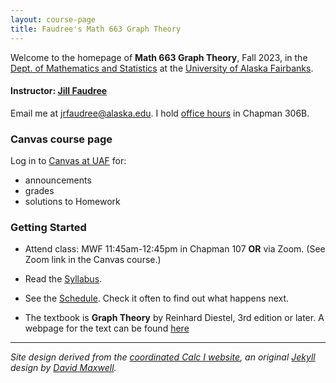 ```yaml
---
layout: course-page
title: Faudree's Math 663 Graph Theory
---
```


Welcome to the homepage of **Math 663 Graph Theory**, Fall 2023, in the [Dept. of Mathematics and Statistics](http://www.uaf.edu/dms/) at the [University of Alaska Fairbanks](http://www.uaf.edu/).

#### Instructor:  [Jill Faudree](http://jrfaudree.github.io/)

Email me at [jrfaudree@alaska.edu](mailto:jrfaudree@alaska.edu).  I hold [office hours](http://jrfaudree.github.io/OffHrs.htm) in Chapman 306B.

### Canvas course page

Log in to [Canvas at UAF](https://canvas.alaska.edu/courses) for:

  * announcements
  * grades
  * solutions to Homework

### Getting Started

* Attend class: MWF 11:45am-12:45pm in Chapman 107 **OR** via Zoom. (See Zoom link in the Canvas course.)

* Read the [Syllabus](assets/general/M663_f23_syllabus.pdf).

* See the [Schedule](https://docs.google.com/spreadsheets/d/e/2PACX-1vRWbn6Gebs9tzDxE4ln3Gy21Adw470oM2QO0rgM8hTkG0CdnCsbz2_rS_oF1H4I2zDSEMHSe50lgIbA/pubhtml).  Check it often to find out what happens next.

* The textbook is **Graph Theory** by Reinhard Diestel, 3rd edition or later. A webpage for the text can be found [here](https://diestel-graph-theory.com/)



---
_Site design derived from the [coordinated Calc I website](https://uaf-math251.github.io/), an original [Jekyll](https://jekyllrb.com/) design by [David Maxwell](https://damaxwell.github.io/)._
